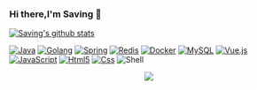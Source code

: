 ### Hi there,I'm Saving 👋

[![Saving's github stats](https://github-readme-stats.vercel.app/api?username=aquanlerou&theme=radical&show_icons=true)](https://github.com/aquanlerou)

[![Java](https://img.shields.io/badge/-Java-007396?style=flat-square&logo=java&logoColor=ffffff)](https://java.com)
[![Golang](https://img.shields.io/badge/-Golang-f05032?style=flat-square&logo=go&logoColor=ffffff)](https://golang.org)
[![Spring](https://img.shields.io/badge/-Spring-6DB33F?style=flat-square&logo=spring&logoColor=white)](https://spring.io)
[![Redis](https://img.shields.io/badge/-Redis-dc382d?style=flat-square&logo=redis&logoColor=white)](https://redis.io)
[![Docker](https://img.shields.io/badge/-Docker-2496ED?style=flat-square&logo=docker&logoColor=ffffff)](https://www.docker.com)
[![MySQL](https://img.shields.io/badge/-MySQL-003545?style=flat-square&logo=mysql&logoColor=white)](https://www.mysql.com)
[![Vue.js](https://img.shields.io/badge/-Vue.js-4fc08d?style=flat-square&logo=vue.js&logoColor=ffffff)](https://vuejs.org)
[![JavaScript](https://img.shields.io/badge/-JavaScript-f7e018?style=flat-square&logo=javascript&logoColor=white)](https://www.ecma-international.org)
[![Html5](https://camo.githubusercontent.com/0c3a16a22ae058cfe38a06dc9ea16404cf006409262f547c9ccfa3ec8b30f71e/68747470733a2f2f696d672e736869656c64732e696f2f62616467652f2d48544d4c352d4533344632363f7374796c653d666c61742d737175617265266c6f676f3d68746d6c35266c6f676f436f6c6f723d7768697465)](https://html.spec.whatwg.org)
[![Css](https://img.shields.io/badge/-CSS3-1572B6?style=flat-square&logo=css3&logoColor=white)](https://www.w3.org/Style/CSS)
![Shell](https://img.shields.io/badge/Shell-f05032?style=flat-square&logo=powershell&logoColor=ffffff)

<p align="center"> 
<img src="https://profile-counter.glitch.me/aquanlerou/count.svg" />
</p>

<!--
**aquanlerou/aquanlerou** is a ✨ _special_ ✨ repository because its `README.md` (this file) appears on your GitHub profile.

Here are some ideas to get you started:

- 🔭 I’m currently working on ...
- 🌱 I’m currently learning ...
- 👯 I’m looking to collaborate on ...
- 🤔 I’m looking for help with ...
- 💬 Ask me about ...
- 📫 How to reach me: ...
- 😄 Pronouns: ...
- ⚡ Fun fact: ...
-->
